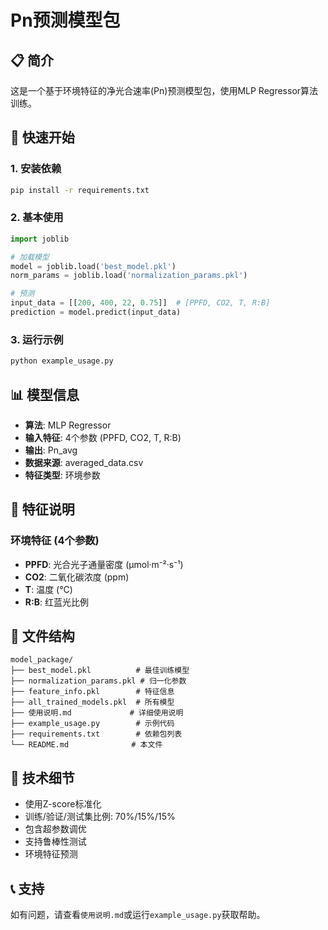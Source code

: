 # Pn预测模型包

## 📋 简介
这是一个基于环境特征的净光合速率(Pn)预测模型包，使用MLP Regressor算法训练。

## 🚀 快速开始

### 1. 安装依赖
```bash
pip install -r requirements.txt
```

### 2. 基本使用
```python
import joblib

# 加载模型
model = joblib.load('best_model.pkl')
norm_params = joblib.load('normalization_params.pkl')

# 预测
input_data = [[200, 400, 22, 0.75]]  # [PPFD, CO2, T, R:B]
prediction = model.predict(input_data)
```

### 3. 运行示例
```bash
python example_usage.py
```

## 📊 模型信息
- **算法**: MLP Regressor
- **输入特征**: 4个参数 (PPFD, CO2, T, R:B)
- **输出**: Pn_avg
- **数据来源**: averaged_data.csv
- **特征类型**: 环境参数

## 🔬 特征说明

### 环境特征 (4个参数)
- **PPFD**: 光合光子通量密度 (μmol·m⁻²·s⁻¹)
- **CO2**: 二氧化碳浓度 (ppm)
- **T**: 温度 (°C)
- **R:B**: 红蓝光比例

## 📁 文件结构
```
model_package/
├── best_model.pkl          # 最佳训练模型
├── normalization_params.pkl # 归一化参数
├── feature_info.pkl        # 特征信息
├── all_trained_models.pkl  # 所有模型
├── 使用说明.md             # 详细使用说明
├── example_usage.py        # 示例代码
├── requirements.txt        # 依赖包列表
└── README.md              # 本文件
```

## 🔧 技术细节
- 使用Z-score标准化
- 训练/验证/测试集比例: 70%/15%/15%
- 包含超参数调优
- 支持鲁棒性测试
- 环境特征预测

## 📞 支持
如有问题，请查看`使用说明.md`或运行`example_usage.py`获取帮助。
